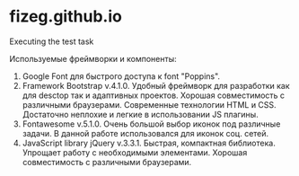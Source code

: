 # fizeg.github.io
Executing the test task

Используемые фреймворки и компоненты:
1. Google Font для быстрого доступа к font "Poppins".
2. Framework Bootstrap v.4.1.0. Удобный фреймворк для разработки как для desctop так и адаптивных проектов. Хорошая совместимость с различными браузерами. Современные технологии HTML и CSS. Достаточно неплохие и легкие в использовании JS плагины.
3. Fontawesome v.5.1.0. Очень большой выбор иконок под различные задачи. В данной работе использовался для иконок соц. сетей.
4. JavaScript library jQuery v.3.3.1. Быстрая, компактная библиотека. Упрощает работу с необходимыми элементами. Хорошая совместимость с различными браузерами.
